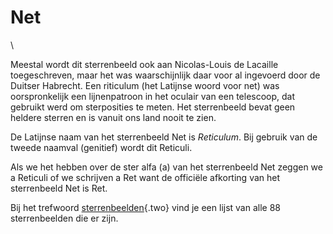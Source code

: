 # Net

\

Meestal wordt dit sterrenbeeld ook aan Nicolas-Louis de Lacaille
toegeschreven, maar het was waarschijnlijk daar voor al ingevoerd door
de Duitser Habrecht. Een riticulum (het Latijnse woord voor net) was
oorspronkelijk een lijnenpatroon in het oculair van een telescoop, dat
gebruikt werd om sterposities te meten. Het sterrenbeeld bevat geen
heldere sterren en is vanuit ons land nooit te zien.

De Latijnse naam van het sterrenbeeld Net is *Reticulum*. Bij gebruik
van de tweede naamval (genitief) wordt dit Reticuli.

Als we het hebben over de ster alfa (a) van het sterrenbeeld Net zeggen
we a Reticuli of we schrijven a Ret want de officiële afkorting van het
sterrenbeeld Net is Ret.

Bij het trefwoord [sterrenbeelden](sterrenb.html){.two} vind je een
lijst van alle 88 sterrenbeelden die er zijn.
